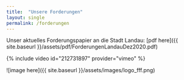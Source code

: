 ```yaml
---
title:  "Unsere Forderungen"
layout: single
permalink: /forderungen
---
```


Unser aktuelles Forderungspapier an die Stadt Landau:
[pdf here]({{ site.baseurl }}/assets/pdf/ForderungenLandauDez2020.pdf)

{% include video id="212731897" provider="vimeo" %}

![image here]({{ site.baseurl }}/assets/images/logo_fff.png)
